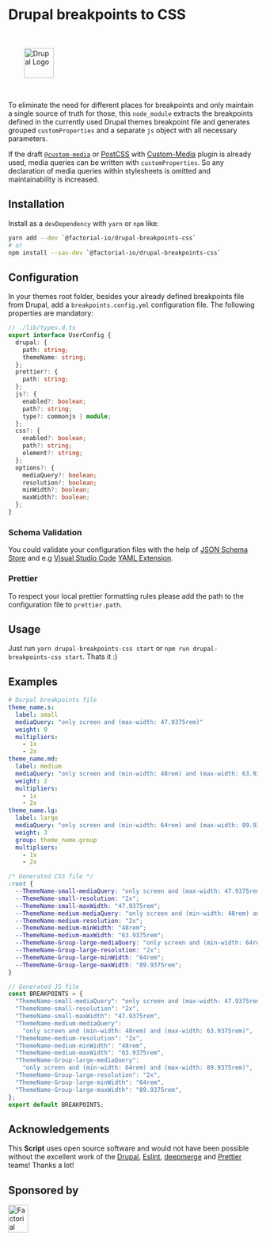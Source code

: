 # Drupal breakpoints to CSS

<img 
  style="margin:2rem"
  height="60px"
  alt="Drupal Logo"
  src="https://www.drupal.org/files/Wordmark_blue_RGB.png">

To eliminate the need for different places for breakpoints and only maintain a single source of truth for those, this `node_module` extracts the breakpoints defined in the currently used Drupal themes breakpoint file and generates grouped `customProperties` and a separate `js` object with all necessary parameters.

If the draft [`@custom-media`](https://www.w3.org/TR/mediaqueries-5/#at-ruledef-custom-media) or [PostCSS](https://github.com/postcss/postcss) with [Custom-Media](https://github.com/csstools/postcss-plugins/tree/main/plugins/postcss-custom-media) plugin is already used, media queries can be written with `customProperties`. So any declaration of media queries within stylesheets is omitted and maintainability is increased.

## Installation

Install as a `devDependency` with `yarn` or `npm` like:

```sh
yarn add --dev `@factorial-io/drupal-breakpoints-css`
# or
npm install --sav-dev `@factorial-io/drupal-breakpoints-css`
```

## Configuration

In your themes root folder, besides your already defined breakpoints file from Drupal, add a `breakpoints.config.yml` configuration file. The following properties are mandatory:

```typescript
// ./lib/types.d.ts
export interface UserConfig {
  drupal: {
    path: string;
    themeName: string;
  };
  prettier?: {
    path: string;
  };
  js?: {
    enabled?: boolean;
    path?: string;
    type?: commonjs | module;
  };
  css?: {
    enabled?: boolean;
    path?: string;
    element?: string;
  };
  options?: {
    mediaQuery?: boolean;
    resolution?: boolean;
    minWidth?: boolean;
    maxWidth?: boolean;
  };
}
```

### Schema Validation

You could validate your configuration files with the help of [JSON Schema Store](https://www.schemastore.org/json) and e.g [Visual Studio Code](https://code.visualstudio.com/) [YAML Extension](https://marketplace.visualstudio.com/items?itemName=redhat.vscode-yaml).

### Prettier

To respect your local prettier formatting rules please add the path to the configuration file to `prettier.path`.

## Usage

Just run `yarn drupal-breakpoints-css start` or `npm run drupal-breakpoints-css start`. Thats it :)

## Examples

```yml
# Durpal breakpoints file
theme_name.s:
  label: small
  mediaQuery: "only screen and (max-width: 47.9375rem)"
  weight: 0
  multipliers:
    - 1x
    - 2x
theme_name.md:
  label: medium
  mediaQuery: "only screen and (min-width: 48rem) and (max-width: 63.9375rem)"
  weight: 2
  multipliers:
    - 1x
    - 2x
theme_name.lg:
  label: large
  mediaQuery: "only screen and (min-width: 64rem) and (max-width: 89.9375rem)"
  weight: 3
  group: theme_name.group
  multipliers:
    - 1x
    - 2x
```

```css
/* Generated CSS file */
:root {
  --ThemeName-small-mediaQuery: "only screen and (max-width: 47.9375rem)";
  --ThemeName-small-resolution: "2x";
  --ThemeName-small-maxWidth: "47.9375rem";
  --ThemeName-medium-mediaQuery: "only screen and (min-width: 48rem) and (max-width: 63.9375rem)";
  --ThemeName-medium-resolution: "2x";
  --ThemeName-medium-minWidth: "48rem";
  --ThemeName-medium-maxWidth: "63.9375rem";
  --ThemeName-Group-large-mediaQuery: "only screen and (min-width: 64rem) and (max-width: 89.9375rem)";
  --ThemeName-Group-large-resolution: "2x";
  --ThemeName-Group-large-minWidth: "64rem";
  --ThemeName-Group-large-maxWidth: "89.9375rem";
}
```

```js
// Generated JS file
const BREAKPOINTS = {
  "ThemeName-small-mediaQuery": "only screen and (max-width: 47.9375rem)",
  "ThemeName-small-resolution": "2x",
  "ThemeName-small-maxWidth": "47.9375rem",
  "ThemeName-medium-mediaQuery":
    "only screen and (min-width: 48rem) and (max-width: 63.9375rem)",
  "ThemeName-medium-resolution": "2x",
  "ThemeName-medium-minWidth": "48rem",
  "ThemeName-medium-maxWidth": "63.9375rem",
  "ThemeName-Group-large-mediaQuery":
    "only screen and (min-width: 64rem) and (max-width: 89.9375rem)",
  "ThemeName-Group-large-resolution": "2x",
  "ThemeName-Group-large-minWidth": "64rem",
  "ThemeName-Group-large-maxWidth": "89.9375rem",
};
export default BREAKPOINTS;
```

## Acknowledgements

This **Script** uses open source software and would not have been possible without the excellent work of the [Drupal](https://www.drupal.org), [Eslint](https://babeljs.io/team), [deepmerge](https://github.com/TehShrike/deepmerge) and [Prettier](https://unifiedjs.com/community/member/) teams! Thanks a lot!

## Sponsored by

<a href="https://factorial.io"><img src="https://logo.factorial.io/color.png" width="40" height="56" alt="Factorial"></a>
